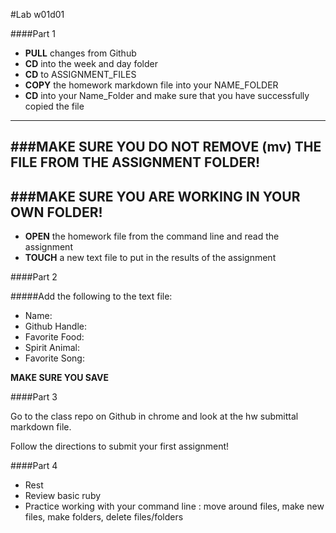 #Lab w01d01

####Part 1

* **PULL** changes from Github
* **CD** into the week and day folder
* **CD** to ASSIGNMENT_FILES
* **COPY** the homework markdown file into your NAME_FOLDER
* **CD** into your Name_Folder and make sure that you have successfully copied the file

___
###MAKE SURE YOU DO NOT REMOVE (mv) THE FILE FROM THE ASSIGNMENT FOLDER!
---
###MAKE SURE YOU ARE WORKING IN YOUR OWN FOLDER!
---

* **OPEN** the homework file from the command line and read the assignment
* **TOUCH** a new text file to put in the results of the assignment

####Part 2

#####Add the following to the text file:


- Name:
- Github Handle:
- Favorite Food:
- Spirit Animal:
- Favorite Song:

**MAKE SURE YOU SAVE**



####Part 3

Go to the class repo on Github in chrome and look at the hw submittal markdown file.

Follow the directions to submit your first assignment!

####Part 4

* Rest 
* Review basic ruby
* Practice working with your command line : move around files, make new files, make folders, delete files/folders
